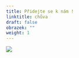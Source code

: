 ```yaml
---
title: Přidejte se k nám !
linktitle: chůva
draft: false
obrazek: ""
weight: 1
---
```

![](/assets/media/inzerat-3-.jpg)